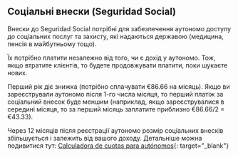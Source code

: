## Соціальні внески (Seguridad Social)

Внески до Seguridad Social потрібні для забезпечення аутономо доступу до соціальних послуг та захисту, які надаються
державою (медицина, пенсія в майбутньому тощо).

Їх потрібно платити незалежно від того, чи є дохід у аутономо. Тож, якщо втратите клієнтів, то будете продовжувати
платити, поки шукаєте нових.

Перший рік діє знижка (потрібно сплачувати €86.66 на місяць). Якщо ви зареєстрували аутономо після 1-го числа місяця, то
перший платіж за соціальний внесок буде меншим (наприклад, якщо зареєструвалися в середині місяця, то за перший місяць
заплатите приблизно €86.66/2 = €43.33).

Через 12 місяців після реєстрації аутономо розмір соціальних внесків збільшується і залежить від вашого доходу.
Детальніше можна подивитися
тут: [Calculadora de cuotas para autónomos](https://portal.seg-social.gob.es/wps/portal/importass/importass/tramites/simuladorRETAPublico){:
target="_blank"}

